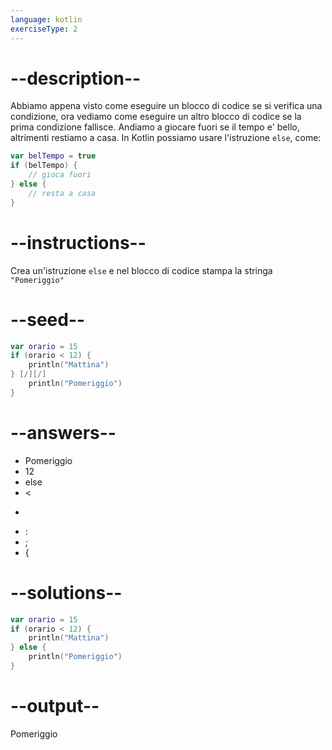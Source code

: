 ```yaml
---
language: kotlin
exerciseType: 2
---
```


# --description--

Abbiamo appena visto come eseguire un blocco di codice se si verifica una condizione, ora vediamo come eseguire un altro blocco di codice se la prima condizione fallisce.
Andiamo a giocare fuori se il tempo e' bello, altrimenti restiamo a casa.
In Kotlin possiamo usare l'istruzione `else`, come:
```kotlin
var belTempo = true
if (belTempo) {
    // gioca fuori
} else {
    // resta a casa
}
```

# --instructions--

Crea un'istruzione `else` e nel blocco di codice stampa la stringa `"Pomeriggio"`

# --seed--

```kotlin
var orario = 15
if (orario < 12) {
    println("Mattina")
} [/][/]
    println("Pomeriggio")
}
```

# --answers--

- Pomeriggio
- 12
- else
-  < 
-  > 
- :
- ;
-  {

# --solutions--

```kotlin
var orario = 15
if (orario < 12) {
    println("Mattina")
} else {
    println("Pomeriggio")
}
```

# --output--

Pomeriggio
